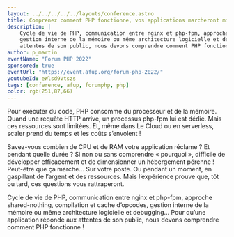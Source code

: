 ```yaml
---
layout: ../../../../../layouts/conference.astro
title: Comprenez comment PHP fonctionne, vos applications marcheront mieux, Forum PHP 2022
description: |
    Cycle de vie de PHP, communication entre nginx et php-fpm, approche shared-nothing, compilation et cache d’opcodes, 
    gestion interne de la mémoire ou même architecture logicielle et debugging… Pour qu’une application réponde aux 
    attentes de son public, nous devons comprendre comment PHP fonctionne !
author: p_martin
eventName: "Forum PHP 2022"
sponsored: true
eventUrl: "https://event.afup.org/forum-php-2022/"
youtubeId: eWlsd9Vtszs
tags: [conference, afup, forumphp, php]
color: rgb(251,87,66)
---
```


Pour exécuter du code, PHP consomme du processeur et de la mémoire. Quand une requête HTTP arrive, un processus php-fpm lui est dédié. Mais ces ressources sont limitées. Et, même dans Le Cloud ou en serverless, scaler prend du temps et les coûts s’envolent !

Savez-vous combien de CPU et de RAM votre application réclame ? Et pendant quelle durée ? Si non ou sans comprendre « pourquoi », difficile de développer efficacement et de dimensionner un hébergement pérenne ! Peut-être que ça marche… Sur votre poste. Ou pendant un moment, en gaspillant de l’argent et des ressources. Mais l’expérience prouve que, tôt ou tard, ces questions vous rattraperont.

Cycle de vie de PHP, communication entre nginx et php-fpm, approche shared-nothing, compilation et cache d’opcodes, gestion interne de la mémoire ou même architecture logicielle et debugging… Pour qu’une application réponde aux attentes de son public, nous devons comprendre comment PHP fonctionne !
